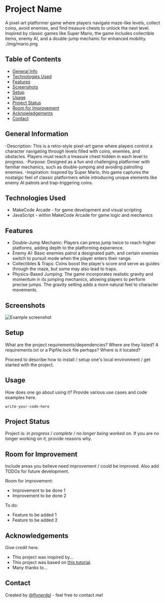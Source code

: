 # Project Name
A pixel-art platformer game where players navigate maze-like levels, collect coins, avoid enemies, and find treasure chests to unlock the next level. Inspired by classic games like Super Mario, the game includes collectible items, enemy AI, and a double-jump mechanic for enhanced mobility.
./img/mario.png
## Table of Contents
* [General Info](#general-information)
* [Technologies Used](#technologies-used)
* [Features](#features)
* [Screenshots](#screenshots)
* [Setup](#setup)
* [Usage](#usage)
* [Project Status](#project-status)
* [Room for Improvement](#room-for-improvement)
* [Acknowledgements](#acknowledgements)
* [Contact](#contact)
<!-- * [License](#license) -->


## General Information
-Description: This is a retro-style pixel-art game where players control a character navigating through levels filled with coins, enemies, and obstacles. Players must reach a treasure chest hidden in each level to progress.
-Purpose: Designed as a fun and challenging platformer with familiar mechanics, such as double-jumping and avoiding patrolling enemies.
-Inspiration: Inspired by Super Mario, this game captures the nostalgic feel of classic platformers while introducing unique elements like enemy AI patrols and trap-triggering coins.
<!-- You don't have to answer all the questions - just the ones relevant to your project. -->


## Technologies Used
- MakeCode Arcade - for game development and visual scripting
- JavaScript - within MakeCode Arcade for game logic and mechanics


## Features
- Double-Jump Mechanic: Players can press jump twice to reach higher platforms, adding depth to the platforming experience.
- Enemy AI: Basic enemies patrol a designated path, and certain enemies switch to pursuit mode when the player enters their range.
- Collectibles & Traps: Coins boost the player’s score and serve as guides through the maze, but some may also lead to traps.
- Physics-Based Jumping: The game incorporates realistic gravity and momentum in its jumping mechanics, allowing players to perform precise jumps. The gravity setting adds a more natural feel to character movements.

## Screenshots
![Example screenshot](./img/screenshot.png)
<!-- If you have screenshots you'd like to share, include them here. -->


## Setup
What are the project requirements/dependencies? Where are they listed? A requirements.txt or a Pipfile.lock file perhaps? Where is it located?

Proceed to describe how to install / setup one's local environment / get started with the project.


## Usage
How does one go about using it?
Provide various use cases and code examples here.

`write-your-code-here`


## Project Status
Project is: _in progress_ / _complete_ / _no longer being worked on_. If you are no longer working on it, provide reasons why.


## Room for Improvement
Include areas you believe need improvement / could be improved. Also add TODOs for future development.

Room for improvement:
- Improvement to be done 1
- Improvement to be done 2

To do:
- Feature to be added 1
- Feature to be added 2


## Acknowledgements
Give credit here.
- This project was inspired by...
- This project was based on [this tutorial](https://www.example.com).
- Many thanks to...


## Contact
Created by [@flynerdpl](https://www.flynerd.pl/) - feel free to contact me!


<!-- Optional -->
<!-- ## License -->
<!-- This project is open source and available under the [... License](). -->

<!-- You don't have to include all sections - just the one's relevant to your project -->
